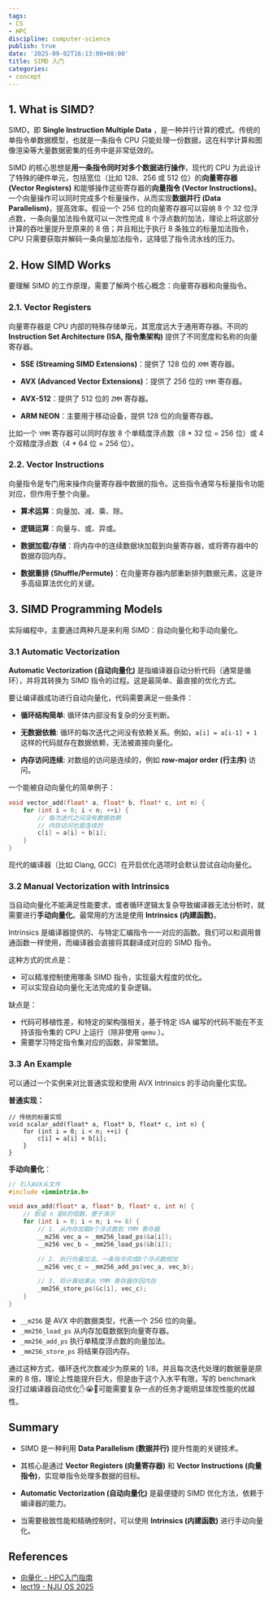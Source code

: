 ```yaml
---
tags:
- CS
- HPC
discipline: computer-science
publish: true
date: '2025-09-02T16:13:00+08:00'
title: SIMD 入门
categories:
- concept
---
```

## 1. What is SIMD?

SIMD，即 **Single Instruction Multiple Data** ，是一种并行计算的模式。传统的单指令单数据模型，也就是一条指令 CPU 只能处理一份数据，这在科学计算和图像渲染等大量数据密集的任务中是非常低效的。

SIMD 的核心思想是**用一条指令同时对多个数据进行操作**，现代的 CPU 为此设计了特殊的硬件单元，包括宽位（比如 128、256 或 512 位）的**向量寄存器 (Vector Registers)** 和能够操作这些寄存器的**向量指令 (Vector Instructions)**。一个向量操作可以同时完成多个标量操作，从而实现**数据并行 (Data Parallelism)**，提高效率。假设一个 256 位的向量寄存器可以容纳 8 个 32 位浮点数，一条向量加法指令就可以一次性完成 8 个浮点数的加法，理论上将这部分计算的吞吐量提升至原来的 8 倍；并且相比于执行 8 条独立的标量加法指令，CPU 只需要获取并解码一条向量加法指令，这降低了指令流水线的压力。

## 2. How SIMD Works

要理解 SIMD 的工作原理，需要了解两个核心概念：向量寄存器和向量指令。

### 2.1. Vector Registers

向量寄存器是 CPU 内部的特殊存储单元，其宽度远大于通用寄存器。不同的 **Instruction Set Architecture (ISA, 指令集架构)** 提供了不同宽度和名称的向量寄存器。

- **SSE (Streaming SIMD Extensions)**：提供了 128 位的 `XMM` 寄存器。

- **AVX (Advanced Vector Extensions)**：提供了 256 位的 `YMM` 寄存器。

- **AVX-512**：提供了 512 位的 `ZMM` 寄存器。

- **ARM NEON**：主要用于移动设备，提供 128 位的向量寄存器。

比如一个 `YMM` 寄存器可以同时存放 8 个单精度浮点数（8 * 32 位 = 256 位）或 4 个双精度浮点数（4 * 64 位 = 256 位）。

### 2.2. Vector Instructions

向量指令是专门用来操作向量寄存器中数据的指令。这些指令通常与标量指令功能对应，但作用于整个向量。

- **算术运算**：向量加、减、乘、除。

- **逻辑运算**：向量与、或、异或。

- **数据加载/存储**：将内存中的连续数据块加载到向量寄存器，或将寄存器中的数据存回内存。

- **数据重排 (Shuffle/Permute)**：在向量寄存器内部重新排列数据元素，这是许多高级算法优化的关键。

## 3. SIMD Programming Models

实际编程中，主要通过两种凡是来利用 SIMD：自动向量化和手动向量化。

### 3.1 Automatic Vectorization

**Automatic Vectorization (自动向量化)** 是指编译器自动分析代码（通常是循环），并将其转换为 SIMD 指令的过程。这是最简单、最直接的优化方式。

要让编译器成功进行自动向量化，代码需要满足一些条件：

- **循环结构简单**: 循环体内部没有复杂的分支判断。

- **无数据依赖**: 循环的每次迭代之间没有依赖关系。例如，`a[i] = a[i-1] + 1` 这样的代码就存在数据依赖，无法被直接向量化。

- **内存访问连续**: 对数组的访问是连续的，例如 **row-major order (行主序)** 访问。

一个能被自动向量化的简单例子：
```c++
void vector_add(float* a, float* b, float* c, int n) {
    for (int i = 0; i < n; ++i) {
        // 每次迭代之间没有数据依赖
        // 内存访问也是连续的
        c[i] = a[i] + b[i];
    }
}
```

现代的编译器（比如 Clang, GCC）在开启优化选项时会默认尝试自动向量化。

### 3.2 Manual Vectorization with Intrinsics

当自动向量化不能满足性能要求，或者循环逻辑太复杂导致编译器无法分析时，就需要进行**手动向量化**。最常用的方法是使用 **Intrinsics (内建函数)**。

Intrinsics 是编译器提供的、与特定汇编指令一一对应的函数。我们可以和调用普通函数一样使用，而编译器会直接将其翻译成对应的 SIMD 指令。

这种方式的优点是：
- 可以精准控制使用哪条 SIMD 指令，实现最大程度的优化。
- 可以实现自动向量化无法完成的复杂逻辑。

缺点是：
- 代码可移植性差，和特定的架构强相关，基于特定 ISA 编写的代码不能在不支持该指令集的 CPU 上运行（除非使用 `qemu` ）。
- 需要学习特定指令集对应的函数，非常繁琐。

### 3.3 An Example

可以通过一个实例来对比普通实现和使用 AVX Intrinsics 的手动向量化实现。

**普通实现：**
```
// 传统的标量实现
void scalar_add(float* a, float* b, float* c, int n) {
    for (int i = 0; i < n; ++i) {
        c[i] = a[i] + b[i];
    }
}
```

**手动向量化**：
```c++
// 引入AVX头文件
#include <immintrin.h>

void avx_add(float* a, float* b, float* c, int n) {
    // 假设 n 是8的倍数，便于演示
    for (int i = 0; i < n; i += 8) {
        // 1. 从内存加载8个浮点数到 YMM 寄存器
        __m256 vec_a = _mm256_load_ps(&a[i]);
        __m256 vec_b = _mm256_load_ps(&b[i]);

        // 2. 执行向量加法，一条指令完成8个浮点数相加
        __m256 vec_c = _mm256_add_ps(vec_a, vec_b);

        // 3. 将计算结果从 YMM 寄存器存回内存
        _mm256_store_ps(&c[i], vec_c);
    }
}
```
- `__m256` 是 AVX 中的数据类型，代表一个 256 位的向量。
- `_mm256_load_ps` 从内存加载数据到向量寄存器。
- `_mm256_add_ps` 执行单精度浮点数的向量加法。
- `_mm256_store_ps` 将结果存回内存。

通过这种方式，循环迭代次数减少为原来的 1/8，并且每次迭代处理的数据量是原来的 8 倍，理论上性能提升巨大，但是由于这个入水平有限，写的 benchmark 没打过编译器自动优化✋😭🤚可能需要复杂一点的任务才能明显体现性能的优越性。

## Summary

- SIMD 是一种利用 **Data Parallelism (数据并行)** 提升性能的关键技术。

- 其核心是通过 **Vector Registers (向量寄存器)** 和 **Vector Instructions (向量指令)**，实现单指令处理多数据的目标。

- **Automatic Vectorization (自动向量化)** 是最便捷的 SIMD 优化方法，依赖于编译器的能力。

- 当需要极致性能和精确控制时，可以使用 **Intrinsics (内建函数)** 进行手动向量化。

## References

- [向量化 - HPC入门指南](https://xflops.sjtu.edu.cn/hpc-start-guide/parallel-computing/SIMD/)
- [lect19 - NJU OS 2025](https://jyywiki.cn/OS/2025/lect19.md)
